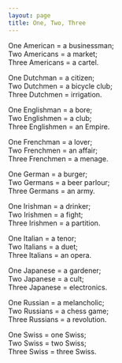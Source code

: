 ```yaml
---
layout: page
title: One, Two, Three
---
```


One American = a businessman;<br>
Two Americans = a market;<br>
Three Americans = a cartel. </p>

One Dutchman = a citizen;<br>
Two Dutchmen = a bicycle club;<br>
Three Dutchmen = irrigation.</p>

One Englishman = a bore;<br>
Two Englishmen = a club;<br>
Three Englishmen = an Empire.</p>

One Frenchman = a lover;<br>
Two Frenchmen = an affair;<br>
Three Frenchmen = a menage.</p>

One German = a burger;<br>
Two Germans = a beer parlour;<br>
Three Germans = an army.</p>

One Irishman = a drinker;<br>
Two Irishmen = a fight;<br>
Three Irishmen = a partition.</p>

One Italian = a tenor;<br>
Two Italians = a duet;<br>
Three Italians = an opera.</p>

One Japanese = a gardener;<br>
Two Japanese = a cult;<br>
Three Japanese = electronics.</p>

One Russian = a melancholic;<br>
Two Russians = a chess game;<br>
Three Russians = a revolution.</p>

One Swiss = one Swiss;<br>
Two Swiss = two Swiss;<br>
Three Swiss = three Swiss.</p>

